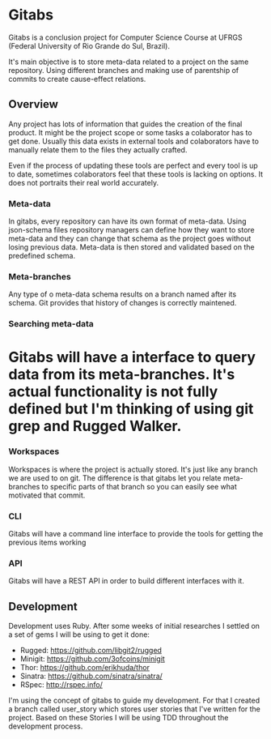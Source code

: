 # Gitabs

Gitabs is a conclusion project for Computer Science Course at UFRGS (Federal University of Rio Grande do Sul, Brazil).

It's main objective is to store meta-data related to a project on the same repository. Using different branches and making use of parentship of commits to create cause-effect relations.

## Overview

Any project has lots of information that guides the creation of the final product. It might be the project scope or some tasks a colaborator has to get done. Usually this data exists in external tools and colaborators have to manually relate them to the files they actually crafted.

Even if the process of updating these tools are perfect and every tool is up to date, sometimes colaborators feel that these tools is lacking on options. It does not portraits their real world accurately.

### Meta-data

In gitabs, every repository can have its own format of meta-data. Using json-schema files repository managers can define how they want to store meta-data and they can change that schema as the project goes without losing previous data. Meta-data is then stored and validated based on the predefined schema. 


### Meta-branches

Any type of o meta-data schema results on a branch named after its schema. Git provides that history of changes is correctly maintened.


### Searching meta-data

Gitabs will have a interface to query data from its meta-branches. It's actual functionality is not fully defined but I'm thinking of using git grep and Rugged Walker.
=======


### Workspaces

Workspaces is where the project is actually stored. It's just like any branch we are used to on git. The difference is that gitabs let you relate meta-branches to specific parts of that branch so you can easily see what motivated that commit.

### CLI

Gitabs will have a command line interface to provide the tools for getting the previous items working

### API

Gitabs will have a REST API in order to build different interfaces with it.


## Development

Development uses Ruby. After some weeks of initial researches I settled on a set of gems I will be using to get it done:


- Rugged: https://github.com/libgit2/rugged
- Minigit: https://github.com/3ofcoins/minigit
- Thor: https://github.com/erikhuda/thor
- Sinatra: https://github.com/sinatra/sinatra/
- RSpec: http://rspec.info/

I'm using the concept of gitabs to guide my development. For that I created a branch called user_story which stores user stories that I've written for the project. Based on these Stories I will be using TDD throughout the development process.


